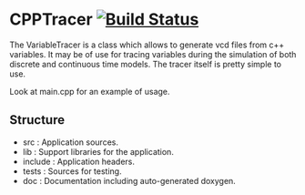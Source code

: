 # CPPTracer [![Build Status](https://travis-ci.org/Galfurian/CPPTracer.svg?branch=master)](https://travis-ci.org/Galfurian/CPPTracer)

The VariableTracer is a class which allows to generate vcd files from c++ variables.
It may be of use for tracing variables during the simulation of both discrete and continuous time models. The tracer itself is pretty simple to use.

Look at main.cpp for an example of usage.

## Structure
 - src     : Application sources.
 - lib     : Support libraries for the application.
 - include : Application headers.
 - tests   : Sources for testing.
 - doc     : Documentation including auto-generated doxygen.